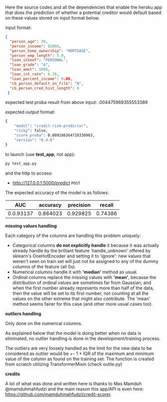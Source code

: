 Here the source codes and all the dependencies that enable the heroku app that does the prediction of whether a potential creditor would default based on these values stored on input format below. 

input format:
```json
{
  "person_age": 30,
  "person_income": 82000,
  "person_home_ownership": "MORTGAGE",
  "person_emp_length": 5.0,
  "loan_intent": "PERSONAL",
  "loan_grade": "A",
  "loan_amnt": 5000,
  "loan_int_rate": 6.76,
  "loan_percent_income": 0.06,
  "cb_person_default_on_file": "N",
  "cb_person_cred_hist_length": 8
 }
```

expected test proba result from above input: .004475969355553389

expected output format:
```bash
{
    "model": "credit-risk-predictor",
    "risky": false,
    "score_proba": 0.009186364710330963,
    "version": "0.4.6"
}
```

to launch (use **test_app**, not app):
```bash
py test_app.py
```

and the http to access:
- http://127.0.0.1:5000/predict
```POST```

The expected accuracy of the model is as follows:


AUC | accuracy | precision | recall 
------|-------------|-------|---------
0.0.93137 | 0.864023 | 0.929825 | 0.74386

**missing values handling**

Each category of the columns are handling this problem uniquely:
- Categorical columns **do not explicitly handle** it because it was actually already handle by the brilliant feature 'handle_unknown' offered by sklearn's OneHotEncoder and setting it to 'ignore': new values that weren't seen on train set will just not be assigned to any of the dummy columns of the feature (all 0s).
- Numerical columns handle it with **'median'** method as usual.
- Ordinal columns replace the missing values with **'mean'**, because the distribution of ordinal values are sometimes far from Gaussian; and when the first number already represents more than half of the data, then the value will be set to its first number, not counting at all the values on the other extreme that might also contribute. The 'mean' method seems fairer for this case (and other more usual cases too).

**outliers handling**

Only done on the numerical columns.

As explained below that the model is doing better when no data is eliminated, no outlier handling is done in the development/training process. 

The outliers are very loosely handled as the limit for the new data to be considered as outlier would be +- 1 * IQR of the maximum and minimum value of the column as found on the training set. The function is created from scratch utilizing TransformerMixin (check outlie.py)

**credits**

A lot of what was done and written here is thanks to Mas Mamduh @mamduhmahfudzi and the main reason this app/API is even here: https://github.com/mamduhmahfudzi/credit-scorer.
